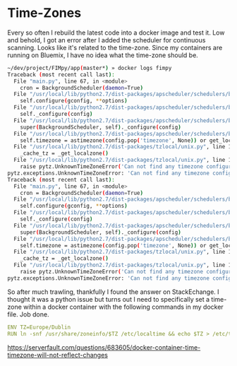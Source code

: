 # Time-Zones

Every so often I rebuild the latest code into a docker image and test it. Low and behold, I got an error after I added the scheduler for continuous scanning. Looks like it's related to the time-zone. Since my containers are running on Bluemix, I have no idea what the time-zone should be.

```bash
~/dev/project/FIMpy/app(master*) » docker logs fimpy                               oneillal@xubuntu
Traceback (most recent call last):
  File "main.py", line 67, in <module>
    cron = BackgroundScheduler(daemon=True)
  File "/usr/local/lib/python2.7/dist-packages/apscheduler/schedulers/base.py", line 82, in __init__
    self.configure(gconfig, **options)
  File "/usr/local/lib/python2.7/dist-packages/apscheduler/schedulers/base.py", line 121, in configure
    self._configure(config)
  File "/usr/local/lib/python2.7/dist-packages/apscheduler/schedulers/background.py", line 29, in _configure
    super(BackgroundScheduler, self)._configure(config)
  File "/usr/local/lib/python2.7/dist-packages/apscheduler/schedulers/base.py", line 689, in _configure
    self.timezone = astimezone(config.pop('timezone', None)) or get_localzone()
  File "/usr/local/lib/python2.7/dist-packages/tzlocal/unix.py", line 131, in get_localzone
    _cache_tz = _get_localzone()
  File "/usr/local/lib/python2.7/dist-packages/tzlocal/unix.py", line 125, in _get_localzone
    raise pytz.UnknownTimeZoneError('Can not find any timezone configuration')
pytz.exceptions.UnknownTimeZoneError: 'Can not find any timezone configuration'
Traceback (most recent call last):
  File "main.py", line 67, in <module>
    cron = BackgroundScheduler(daemon=True)
  File "/usr/local/lib/python2.7/dist-packages/apscheduler/schedulers/base.py", line 82, in __init__
    self.configure(gconfig, **options)
  File "/usr/local/lib/python2.7/dist-packages/apscheduler/schedulers/base.py", line 121, in configure
    self._configure(config)
  File "/usr/local/lib/python2.7/dist-packages/apscheduler/schedulers/background.py", line 29, in _configure
    super(BackgroundScheduler, self)._configure(config)
  File "/usr/local/lib/python2.7/dist-packages/apscheduler/schedulers/base.py", line 689, in _configure
    self.timezone = astimezone(config.pop('timezone', None)) or get_localzone()
  File "/usr/local/lib/python2.7/dist-packages/tzlocal/unix.py", line 131, in get_localzone
    _cache_tz = _get_localzone()
  File "/usr/local/lib/python2.7/dist-packages/tzlocal/unix.py", line 125, in _get_localzone
    raise pytz.UnknownTimeZoneError('Can not find any timezone configuration')
pytz.exceptions.UnknownTimeZoneError: 'Can not find any timezone configuration'
```

So after much trawling, thankfully I found the answer on StackEchange. I thought it was a python issue but turns out I need to specifically set a time-zone within a docker container with the following commands in my docker file. Job done.

```yaml
ENV TZ=Europe/Dublin
RUN ln -snf /usr/share/zoneinfo/$TZ /etc/localtime && echo $TZ > /etc/timezone
```

https://serverfault.com/questions/683605/docker-container-time-timezone-will-not-reflect-changes